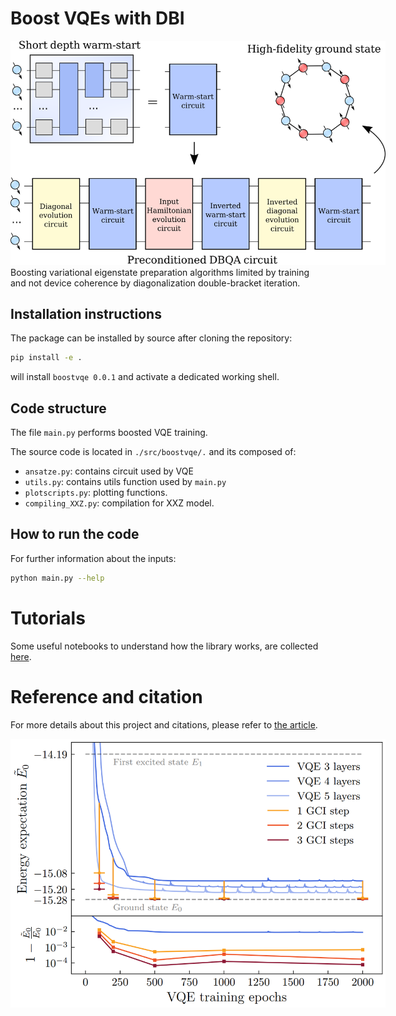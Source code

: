# Boost VQEs with DBI

<img src="figures/diagram.png" style="solid #000; max-width:600px; max-height:1000px;">
Boosting variational eigenstate preparation algorithms limited by training and not device coherence by diagonalization double-bracket iteration.

## Installation instructions

The package can be installed by source after cloning the repository:

```sh
pip install -e .
```

will install `boostvqe 0.0.1` and activate a dedicated working shell.

## Code structure

The file `main.py` performs boosted VQE training.

The source code is located in `./src/boostvqe/.` and its composed of:

* `ansatze.py`: contains circuit used by VQE
* `utils.py`: contains utils function used by `main.py`
* `plotscripts.py`: plotting functions.
* `compiling_XXZ.py`: compilation for XXZ model.

## How to run the code

For further information about the inputs:

```sh
python main.py --help
```

# Tutorials

Some useful notebooks to understand how the library works, are collected [here](notebooks/notebooks_links.md).

# Reference and citation

For more details about this project and citations, please refer to [the article](https://www.arxiv.org/abs/2408.03987).

<img src="figures/hw_preserving_XXZ_10Q3L42S_cma_jumps.png" style="solid #000; max-width:600px; max-height:1000px;">
